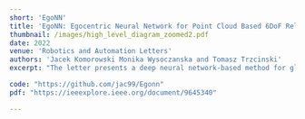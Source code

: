 ```yaml
---
short: 'EgoNN'
title: 'EgoNN: Egocentric Neural Network for Point Cloud Based 6DoF Relocalization at the City Scale'
thumbnail: /images/high_level_diagram_zoomed2.pdf
date: 2022
venue: 'Robotics and Automation Letters'
authors: 'Jacek Komorowski Monika Wysoczanska and Tomasz Trzcinski'
excerpt: "The letter presents a deep neural network-based method for global and local descriptors extraction from a point cloud acquired by a rotating 3D LiDAR. The descriptors can be used for two-stage 6DoF relocalization. First, a course position is retrieved by finding candidates with the closest global descriptor in the database of geo-tagged point clouds. Then, the 6DoF pose between a query point cloud and a database point cloud is estimated by matching local descriptors and using a robust estimator such as RANSAC. Our method has a simple, fully convolutional architecture based on a sparse voxelized representation. It can efficiently extract a global descriptor and a set of keypoints with local descriptors from large point clouds with tens of thousand points. Our code and pretrained models are publicly available on the project website."

code: "https://github.com/jac99/Egonn"
pdf: "https://ieeexplore.ieee.org/document/9645340"

---
```


